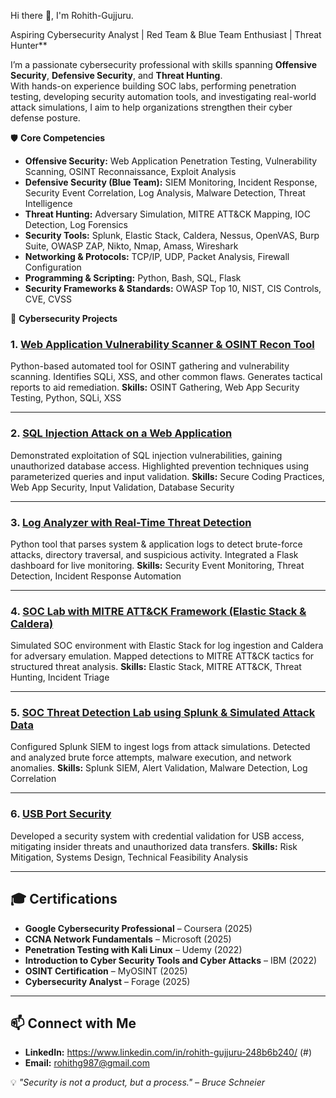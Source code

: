 Hi there 👋, I'm Rohith-Gujjuru.

Aspiring Cybersecurity Analyst | Red Team & Blue Team Enthusiast | Threat Hunter**

I’m a passionate cybersecurity professional with skills spanning **Offensive Security**, **Defensive Security**, and **Threat Hunting**.  
With hands-on experience building SOC labs, performing penetration testing, developing security automation tools, and investigating real-world attack simulations, I aim to help organizations strengthen their cyber defense posture.

🛡️ **Core Competencies**
- **Offensive Security:** Web Application Penetration Testing, Vulnerability Scanning, OSINT Reconnaissance, Exploit Analysis
- **Defensive Security (Blue Team):** SIEM Monitoring, Incident Response, Security Event Correlation, Log Analysis, Malware Detection, Threat Intelligence
- **Threat Hunting:** Adversary Simulation, MITRE ATT&CK Mapping, IOC Detection, Log Forensics
- **Security Tools:** Splunk, Elastic Stack, Caldera, Nessus, OpenVAS, Burp Suite, OWASP ZAP, Nikto, Nmap, Amass, Wireshark
- **Networking & Protocols:** TCP/IP, UDP, Packet Analysis, Firewall Configuration
- **Programming & Scripting:** Python, Bash, SQL, Flask
- **Security Frameworks & Standards:** OWASP Top 10, NIST, CIS Controls, CVE, CVSS

📂 **Cybersecurity Projects**

### 1. [Web Application Vulnerability Scanner & OSINT Recon Tool](#)
Python-based automated tool for OSINT gathering and vulnerability scanning. Identifies SQLi, XSS, and other common flaws. Generates tactical reports to aid remediation.
**Skills:** OSINT Gathering, Web App Security Testing, Python, SQLi, XSS

---

### 2. [SQL Injection Attack on a Web Application](#)
Demonstrated exploitation of SQL injection vulnerabilities, gaining unauthorized database access. Highlighted prevention techniques using parameterized queries and input validation.
**Skills:** Secure Coding Practices, Web App Security, Input Validation, Database Security

---

### 3. [Log Analyzer with Real-Time Threat Detection](#)
Python tool that parses system & application logs to detect brute-force attacks, directory traversal, and suspicious activity. Integrated a Flask dashboard for live monitoring.
**Skills:** Security Event Monitoring, Threat Detection, Incident Response Automation

---

### 4. [SOC Lab with MITRE ATT&CK Framework (Elastic Stack & Caldera)](#)
Simulated SOC environment with Elastic Stack for log ingestion and Caldera for adversary emulation. Mapped detections to MITRE ATT&CK tactics for structured threat analysis.
**Skills:** Elastic Stack, MITRE ATT&CK, Threat Hunting, Incident Triage

---

### 5. [SOC Threat Detection Lab using Splunk & Simulated Attack Data](#)
Configured Splunk SIEM to ingest logs from attack simulations. Detected and analyzed brute force attempts, malware execution, and network anomalies.
**Skills:** Splunk SIEM, Alert Validation, Malware Detection, Log Correlation

---

### 6. [USB Port Security](#)
Developed a security system with credential validation for USB access, mitigating insider threats and unauthorized data transfers.
**Skills:** Risk Mitigation, Systems Design, Technical Feasibility Analysis

---

## 🎓 **Certifications**
- **Google Cybersecurity Professional** – Coursera (2025)  
- **CCNA Network Fundamentals** – Microsoft (2025)  
- **Penetration Testing with Kali Linux** – Udemy (2022)  
- **Introduction to Cyber Security Tools and Cyber Attacks** – IBM (2022)  
- **OSINT Certification** – MyOSINT (2025)  
- **Cybersecurity Analyst** – Forage (2025)

---

## 📫 **Connect with Me**
- **LinkedIn:** https://www.linkedin.com/in/rohith-gujjuru-248b6b240/ (#)
- **Email:** rohithg987@gmail.com

💡 *"Security is not a product, but a process." – Bruce Schneier*

